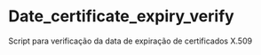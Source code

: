 # Date_certificate_expiry_verify
Script para verificação da data de expiração de certificados X.509

